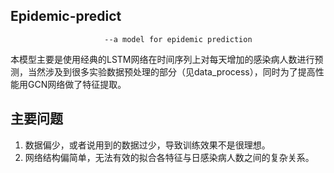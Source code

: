 ## Epidemic-predict
                         --a model for epidemic prediction
本模型主要是使用经典的LSTM网络在时间序列上对每天增加的感染病人数进行预测，当然涉及到很多实验数据预处理的部分（见data_process），同时为了提高性能用GCN网络做了特征提取。
## 主要问题
1. 数据偏少，或者说用到的数据过少，导致训练效果不是很理想。
2. 网络结构偏简单，无法有效的拟合各特征与日感染病人数之间的复杂关系。

